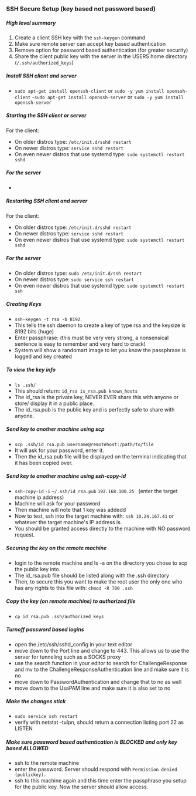 ### SSH Secure Setup (key based not password based)

##### High level summary
1. Create a client SSH key with the `ssh-keygen` command
2. Make sure remote server can accept key based authentication
3. Remove option for password based authentication (for greater security)
4. Share the client public key with the server in the USERS home directory (`/.ssh/authorized_keys`)

##### Install SSH client and server
- `sudo apt-get install openssh-client` or `sudo -y yum install openssh-client`
-`sudo apt-get install openssh-server` or `sudo -y yum install openssh-server `

##### Starting the SSH client or server
For the client:
- On older distros type: `/etc/init.d/sshd restart`
- On newer distros type: `service sshd restart`
- On even newer distros that use systemd type: `sudo systemctl restart sshd`

##### For the server
- 

##### Restarting SSH client and server
For the client:
- On older distros type: `/etc/init.d/sshd restart`
- On newer distros type: `service sshd restart`
- On even newer distros that use systemd type: `sudo systemctl restart sshd`


##### For the server
- On older distros type: `sudo /etc/init.d/ssh restart`
- On newer distros type: `sudo service ssh restart`
- On even newer distros that use systemd type: `sudo systemctl restart ssh`


##### Creating Keys
- `ssh-keygen -t rsa -b 8192`. 
- This tells the ssh daemon to create a key of type rsa and the keysize is 8192 bits (huge)
- Enter passphrase: (this must be very very strong, a nonsensical sentence is easy to remember and very hard to crack)
- System will show a randomart image to let you know the passphrase is logged and key created

##### To view the key info
- `ls .ssh/`
- This should return: `id_rsa is_rsa.pub known_hosts`
- The id_rsa is the private key, NEVER EVER share this with anyone or store/ display it in a public place. 
- The id_rsa.pub is the public key and is perfectly safe to share with anyone.

##### Send key to another machine using scp
- `scp .ssh/id_rsa.pub username@remotehost:/path/to/file`
- It will ask for your password, enter it.
- Then the id_rsa.pub file will be displayed on the terminal indicating that it has been copied over.

##### Send key to another machine using ssh-copy-id
- `ssh-copy-id` `-i` `~/.ssh/id_rsa.pub` `192.168.100.25 ` (enter the target machine ip address)
- Machine will ask for your password
- Then machine will note that 1 key was addedd
- Now to test, ssh into the target machine with: `ssh 10.24.167.41` or whatever the target machine's IP address is.
- You should be granted access directly to the machine with NO password request.

##### Securing the key on the remote machine
- login to the remote machine and ls -a on the directory you chose to scp the public key into.
- The id_rsa.pub file should be listed along with the .ssh directory
- Then, to secure this you want to make the root user the only one who has any rights to this file with: `chmod -R 700 .ssh`

##### Copy the key (on remote machine) to authorized file
- `cp id_rsa.pub .ssh/authorized_keys`

##### Turnoff password based logins
- open the /etc/ssh/sshd_config in your text editor
- move down to the Port line and change to 443. This allows us to use the server for tunneling such as a SOCKS proxy
- use the search function in your editor to search for ChallengeResponse and mv to the ChallengeResponseAuthentication line and make sure it is no
- move down to PasswordAuthentication and change that to no as well
- move down to the UsaPAM line and make sure it is also set to no

##### Make the changes stick
- `sudo service ssh restart`
- verify with netstat -tulpn, should return a connection listing port 22 as LISTEN


##### Make sure password based authentication is BLOCKED and only key based ALLOWED
- ssh to the remote machine
- enter the password. Server should respond with `Permission denied (publickey).`
- ssh to this machine again and this time enter the passphrase you setup for the public key. Now the server should allow access.
